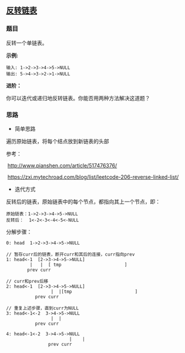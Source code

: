 ## [反转链表](<https://leetcode-cn.com/problems/reverse-linked-list/>)

###  题目

反转一个单链表。

**示例:**

```
输入: 1->2->3->4->5->NULL
输出: 5->4->3->2->1->NULL
```

**进阶：**

你可以迭代或递归地反转链表。你能否用两种方法解决这道题？

### 思路

+ 简单思路

遍历原始链表，将每个结点放到新链表的头部

参考：

​	<http://www.pianshen.com/article/517476376/>

​	<https://zxi.mytechroad.com/blog/list/leetcode-206-reverse-linked-list/>

+ 迭代方式

反转后的链表，原始链表中的每个节点，都指向其上一个节点，即：

~~~
原始链表：1->2->3->4->5->NULL
反转后：  1<-2<-3<-4<-5<-NULL
~~~

分解步骤：

~~~
0: head  1->2->3->4->5->NULL

// 暂存curr后的链表，断开curr和其后的连接，curr指向prev
1: head<-1  [2->3->4->5->NULL]
		 |	 |	[ tmp						 ]
		prev curr

// curr和prev后移
2: head<-1  [2->3->4->5->NULL]
		 		 |	|[tmp						 ]
		   prev curr
		   
// 重复上述步骤，直到curr为NULL	   
3: head<-1<-2  3->4->5->NULL
		 		 |	|
		   prev curr

4: head<-1<-2  3->4->5->NULL
		 		 		|	 |
		   		prev curr
~~~

